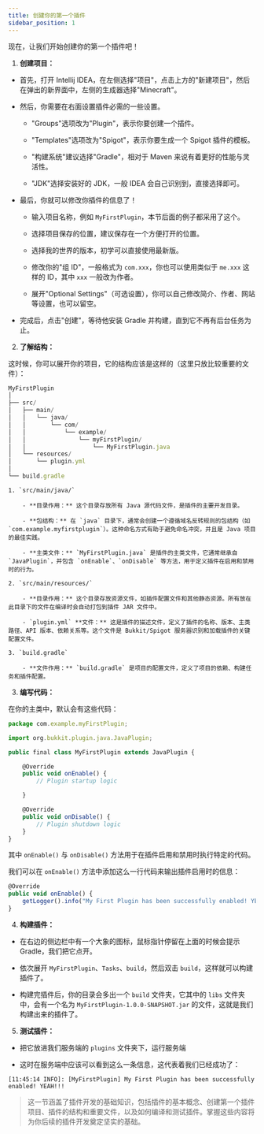 ```yaml
---
title: 创建你的第一个插件
sidebar_position: 1
---
```


现在，让我们开始创建你的第一个插件吧！

1. **创建项目：**

- 首先，打开 Intellij IDEA，在左侧选择"项目"，点击上方的"新建项目"，然后在弹出的新界面中，左侧的生成器选择"Minecraft"。

- 然后，你需要在右面设置插件必需的一些设置。

  - "Groups"选项改为"Plugin"，表示你要创建一个插件。

  - "Templates"选项改为"Spigot"，表示你要生成一个 Spigot 插件的模板。

  - "构建系统"建议选择"Gradle"，相对于 Maven 来说有着更好的性能与灵活性。

  - "JDK"选择安装好的 JDK，一般 IDEA 会自己识别到，直接选择即可。

- 最后，你就可以修改你插件的信息了！

  - 输入项目名称，例如 `MyFirstPlugin`，本节后面的例子都采用了这个。

  - 选择项目保存的位置，建议保存在一个方便打开的位置。

  - 选择我的世界的版本，初学可以直接使用最新版。

  - 修改你的"组 ID"，一般格式为 `com.xxx`，你也可以使用类似于 `me.xxx` 这样的 ID，其中 `xxx` 一般改为作者。

  - 展开"Optional Settings"（可选设置），你可以自己修改简介、作者、网站等设置，也可以留空。

- 完成后，点击"创建"，等待他安装 Gradle 并构建，直到它不再有后台任务为止。

2. **了解结构：**

这时候，你可以展开你的项目，它的结构应该是这样的（这里只放比较重要的文件）：

```jsx title="scss"
MyFirstPlugin
│
├── src/
│   ├── main/
│   │   └── java/
│   │       └── com/
│   │           └── example/
│   │               └── myFirstPlugin/
│   │                   └── MyFirstPlugin.java
│   └── resources/
│       └── plugin.yml
│
└── build.gradle
```

    1. `src/main/java/`

        - **目录作用：** 这个目录存放所有 Java 源代码文件，是插件的主要开发目录。

        - **包结构：** 在 `java` 目录下，通常会创建一个遵循域名反转规则的包结构（如 `com.example.myfirstplugin`）。这种命名方式有助于避免命名冲突，并且是 Java 项目的最佳实践。

        - **主类文件：** `MyFirstPlugin.java` 是插件的主类文件，它通常继承自 `JavaPlugin`，并包含 `onEnable`、`onDisable` 等方法，用于定义插件在启用和禁用时的行为。

    2. `src/main/resources/`

        - **目录作用：** 这个目录存放资源文件，如插件配置文件和其他静态资源。所有放在此目录下的文件在编译时会自动打包到插件 JAR 文件中。

        - `plugin.yml` **文件：** 这是插件的描述文件，定义了插件的名称、版本、主类路径、API 版本、依赖关系等。这个文件是 Bukkit/Spigot 服务器识别和加载插件的关键配置文件。

    3. `build.gradle`

        - **文件作用：** `build.gradle` 是项目的配置文件，定义了项目的依赖、构建任务和插件配置。

3. **编写代码：**

在你的主类中，默认会有这些代码：

```jsx title="MyFirstPlugin.java"
package com.example.myFirstPlugin;

import org.bukkit.plugin.java.JavaPlugin;

public final class MyFirstPlugin extends JavaPlugin {

    @Override
    public void onEnable() {
        // Plugin startup logic

    }

    @Override
    public void onDisable() {
        // Plugin shutdown logic
    }
}
```

其中 `onEnable()` 与 `onDisable()` 方法用于在插件启用和禁用时执行特定的代码。

我们可以在 `onEnable()` 方法中添加这么一行代码来输出插件启用时的信息：

```jsx title="MyFirstPlugin.java"
@Override
public void onEnable() {
    getLogger().info("My First Plugin has been successfully enabled! YEAH!!!");
}
```

4. **构建插件：**

- 在右边的侧边栏中有一个大象的图标，鼠标指针停留在上面的时候会提示 Gradle，我们把它点开。

- 依次展开 `MyFirstPlugin`、`Tasks`、`build`，然后双击 `build`，这样就可以构建插件了。

- 构建完插件后，你的目录会多出一个 `build` 文件夹，它其中的 `libs` 文件夹中，会有一个名为 `MyFirstPlugin-1.0.0-SNAPSHOT.jar` 的文件，这就是我们构建出来的插件了。

5. **测试插件：**

- 把它放进我们服务端的 `plugins` 文件夹下，运行服务端

- 这时在服务端中应该可以看到这么一条信息，这代表着我们已经成功了：

```
[11:45:14 INFO]: [MyFirstPlugin] My First Plugin has been successfully enabled! YEAH!!!
```

> 这一节涵盖了插件开发的基础知识，包括插件的基本概念、创建第一个插件项目、插件的结构和重要文件，以及如何编译和测试插件。掌握这些内容将为你后续的插件开发奠定坚实的基础。
